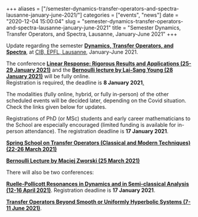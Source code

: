 +++
aliases = ["/semester-dynamics-transfer-operators-and-spectra-lausanne-january-june-2021/"]
categories = ["events", "news"]
date = "2020-12-04 15:00:04"
slug = "semester-dynamics-transfer-operators-and-spectra-lausanne-january-june-2021"
title = "Semester Dynamics, Transfer Operators, and Spectra, Lausanne, January-June 2021"
+++

Update regarding the semester [**Dynamics, Transfer Operators, and
Spectra**](https://cib.epfl.ch/semesters/38/show), at [CIB, EPFL,
Lausanne](https://cib.epfl.ch/), January-June 2021.

The conference **[Linear Response: Rigorous Results and Applications
(25-29 January 2021)](https://cib.epfl.ch/events/1507)** and the
**[Bernoulli lecture by Lai-Sang Young (28 January
2021)](https://cib.epfl.ch/events/1529)** will be fully online.  
Registration is required, the deadline is **8 January
2021**[.](https://cib.epfl.ch/events/1529)

The modalities (fully online, hybrid, or fully in-person) of the other
scheduled events will be decided later, depending on the Covid
situation. Check the links given below for updates.

Registrations of PhD (or MSc) students and early career mathematicians
to the School are especially encouraged (limited funding is available
for in-person attendance). The registration deadline is **17 January
2021**.

**[Spring School on Transfer Operators (Classical and Modern Techniques)
(22-26 March 2021)](https://cib.epfl.ch/events/1508)**  
  
**[Bernoulli Lecture by Maciej Zworski (25 March
2021)](https://cib.epfl.ch/events/1530)**

There will also be two conferences:

**[Ruelle-Pollicott Resonances in Dynamics and in Semi-classical
Analysis (12-16 April 2021)](https://cib.epfl.ch/events/1509)**.
Registration deadline is **17 January 2021**.

**[Transfer Operators Beyond Smooth or Uniformly Hyperbolic Systems
(7-11 June 2021)](https://cib.epfl.ch/events/1510)**.

